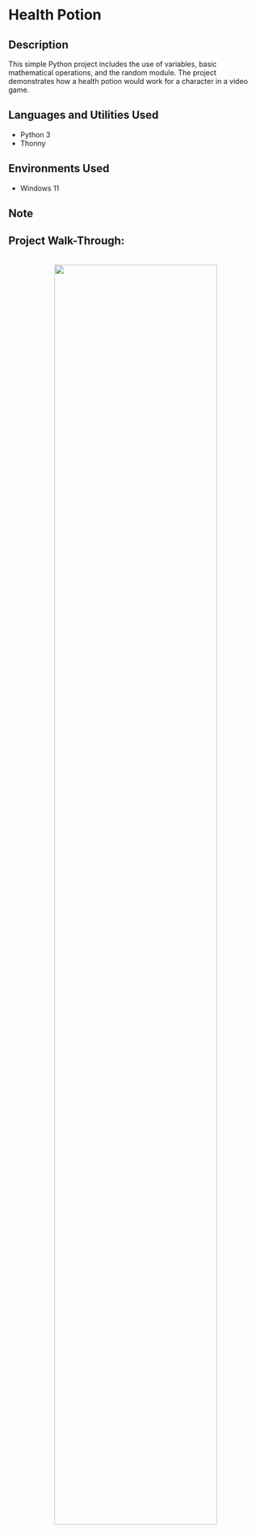 <h1>Health Potion</h1>

<h2>Description</h2>
This simple Python project includes the use of variables, basic mathematical operations, and the random module. The project demonstrates how a health potion would work for a character in a video game.  

<h2>Languages and Utilities Used</h2>

- Python 3
- Thonny

<h2>Environments Used </h2>

- Windows 11 

<h2>Note</h2>
 

<h2>Project Walk-Through:</h2>

<p align="center">
<br/>
<img src="#" width="80%" height="80%" />
<br />
<br />

<!--
 ```diff
- text in red
+ text in green
! text in orange
# text in gray
@@ text in purple (and bold)@@
```
--!>
